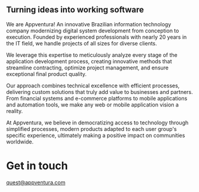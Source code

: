 ## Turning ideas into working software

We are Appventura! An innovative Brazilian information technology company modernizing digital system development from conception to execution. Founded by experienced professionals with nearly 20 years in the IT field, we handle projects of all sizes for diverse clients.

We leverage this expertise to meticulously analyze every stage of the application development process, creating innovative methods that streamline contracting, optimize project management, and ensure exceptional final product quality.

Our approach combines technical excellence with efficient processes, delivering custom solutions that truly add value to businesses and partners. From financial systems and e-commerce platforms to mobile applications and automation tools, we make any web or mobile application vision a reality.

At Appventura, we believe in democratizing access to technology through simplified processes, modern products adapted to each user group's specific experience, ultimately making a positive impact on communities worldwide.

# Get in touch

quest@appventura.com
